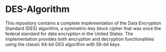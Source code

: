 # DES-Algorithm
This repository contains a complete implementation of the Data Encryption Standard (DES) algorithm, a symmetric-key block cipher that was once the federal standard for data encryption in the United States. The implementation provides both encryption and decryption functionalities using the classic 64-bit DES algorithm with 56-bit keys.
